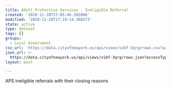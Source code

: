 ```yaml
---
title: Adult Protective Services - Ineligible Referral
created: '2020-11-10T17:05:46.581006'
modified: '2020-11-20T17:19:14.368573'
state: active
type: dataset
tags: []
groups:
  - Local Government
csv_url: 'https://data.cityofnewyork.us/api/views/vibf-3qrq/rows.csv?accessType=DOWNLOAD'
json_url: >-
  https://data.cityofnewyork.us/api/views/vibf-3qrq/rows.json?accessType=DOWNLOAD
layout: post

---
```

APS ineligible referrals with their closing reasons
